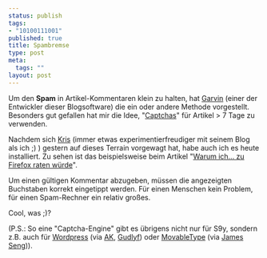 ```yaml
--- 
status: publish
tags: 
- "10100111001"
published: true
title: Spambremse
type: post
meta: 
  tags: ""
layout: post
---
```

<p><img align="right" src="http://de.wikipedia.org/upload/6/69/Captcha.jpg" alt=""  />Um den <b>Spam</b> in Artikel-Kommentaren klein zu halten, hat <a target="_BLANK" href="http://www.supergarv.de/serendipity/archives/492-Spam-Be-Gone-+-Serendipity.html" title="http://www.supergarv.de/serendipity/archives/492-Spam-Be-Gone-+-Serendipity.html" onmouseover="window.status='http://www.supergarv.de/serendipity/archives/492-Spam-Be-Gone-+-Serendipity.html';return true;" onmouseout="window.status='';return true;">Garvin</a> (einer der Entwickler dieser Blogsoftware) die ein oder andere Methode vorgestellt. Besonders gut gefallen hat mir die Idee, &quot;<a target="_BLANK" href="http://de.wikipedia.org/wiki/Captcha" title="http://de.wikipedia.org/wiki/Captcha" onmouseover="window.status='http://de.wikipedia.org/wiki/Captcha';return true;" onmouseout="window.status='';return true;">Captchas</a>&quot; für Artikel &gt; 7 Tage zu verwenden.</p>

<p>Nachdem sich <a target="_BLANK" href="http://blog.koehntopp.de/archives/506-S9Y-mit-Captchas.html" title="http://blog.koehntopp.de/archives/506-S9Y-mit-Captchas.html" onmouseover="window.status='http://blog.koehntopp.de/archives/506-S9Y-mit-Captchas.html';return true;" onmouseout="window.status='';return true;">Kris</a> (immer etwas experimentierfreudiger mit seinem Blog als ich ;) ) gestern auf dieses Terrain vorgewagt hat, habe auch ich es heute installiert. Zu sehen ist das beispielsweise beim Artikel &quot;<a target="_BLANK" href="http://fredericiana.de/archives/68-Warum-ich-auch-Otto-Normalverbraucher-zu-Firefox-raten-wuerde.html" title="http://fredericiana.de/archives/68-Warum-ich-auch-Otto-Normalverbraucher-zu-Firefox-raten-wuerde.html" onmouseover="window.status='http://fredericiana.de/archives/68-Warum-ich-auch-Otto-Normalverbraucher-zu-Firefox-raten-wuerde.html';return true;" onmouseout="window.status='';return true;">Warum ich... zu Firefox raten würde</a>&quot;.</p>

<p>Um einen gültigen Kommentar abzugeben, müssen die angezeigten Buchstaben korrekt eingetippt werden. Für einen Menschen kein Problem, für einen Spam-Rechner ein relativ großes.</p>

<p>Cool, was ;)?</p>

<p>(P.S.: So eine &quot;Captcha-Engine&quot; gibt es übrigens nicht nur für S9y, sondern z.B. auch für <a target="_BLANK" href="http://wordpress.org/" title="http://wordpress.org/" onmouseover="window.status='http://wordpress.org/';return true;" onmouseout="window.status='';return true;">Wordpress</a> (via <a target="_BLANK" href="http://synflood.at/blog/index.php?p=256" title="http://synflood.at/blog/index.php?p=256" onmouseover="window.status='http://synflood.at/blog/index.php?p=256';return true;" onmouseout="window.status='';return true;">AK</a>, <a target="_BLANK" href="http://www.gudlyf.com/index.php?p=376" title="http://www.gudlyf.com/index.php?p=376" onmouseover="window.status='http://www.gudlyf.com/index.php?p=376';return true;" onmouseout="window.status='';return true;">Gudlyf</a>) oder <a target="_BLANK" href="http://movabletype.org/" title="http://movabletype.org/" onmouseover="window.status='http://movabletype.org/';return true;" onmouseout="window.status='';return true;">MovableType</a> (via <a target="_BLANK" href="http://james.seng.cc/archives/000145.html" title="http://james.seng.cc/archives/000145.html" onmouseover="window.status='http://james.seng.cc/archives/000145.html';return true;" onmouseout="window.status='';return true;">James Seng</a>)).</p>
